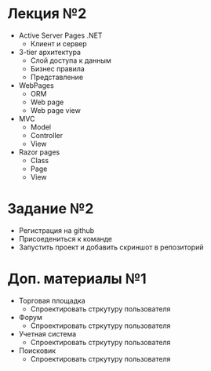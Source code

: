 # Лекция №2
 - Active Server Pages .NET
   - Клиент и сервер
 - 3-tier архитектура
   - Слой доступа к данным
   - Бизнес правила
   - Представление
 - WebPages
   - ORM
   - Web page
   - Web page view
 - MVC
   - Model
   - Controller
   - View
 - Razor pages
   - Class
   - Page
   - View
 
# Задание №2
 - Регистрация на github
 - Присоедениться к команде
 - Запустить проект и добавить скриншот в репозиторий
 
# Доп. материалы №1
 - Торговая площадка
   - Спроектировать стркутуру пользователя
 - Форум
   - Спроектировать стркутуру пользователя
 - Учетная система
   - Спроектировать стркутуру пользователя
 - Поисковик
   - Спроектировать стркутуру пользователя
